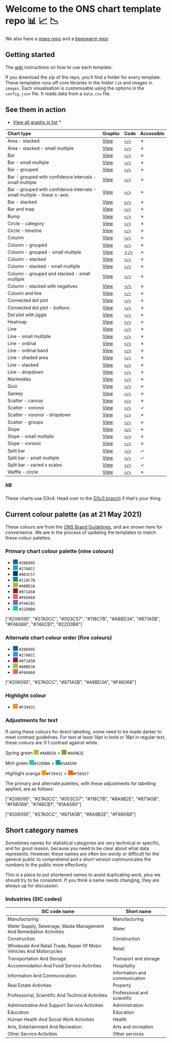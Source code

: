 # Welcome to the ONS chart template repo :bar_chart: :chart_with_upwards_trend: :chart_with_downwards_trend:

We also have a [maps repo](https://github.com/ONSvisual/maptemplates)
and a [beeswarm repo](https://github.com/ONSvisual/beeswarm)

## Getting started

The [wiki](https://github.com/ONSvisual/Simple-charts/wiki) instructions on how to use each template.

If you download the zip of the repo, you'll find a folder for every template. These templates runs off core libraries in the folder `lib` and images in `images`. Each visualisation is customisable using the options in the `config.json` file. It reads data from a `data.csv` file.

## See them in action
* [View all graphs in list](http://onsvisual.github.io/Simple-charts/showcase/) *

  
|Chart type | Graphic | Code | Accessible |
|:--- |:--- |:--- |:--- |
|Area - stacked | [View](https://onsvisual.github.io/Simple-charts/all-templates/stacked-area) | [`</>`](https://github.com/ONSvisual/Simple-charts/tree/master/all-templates/stacked-area) | &cross; |
|Area - stacked - small multiple | [View](https://onsvisual.github.io/Simple-charts/all-templates/small-multiple-stacked-area) | [`</>`](https://github.com/ONSvisual/Simple-charts/tree/master/all-templates/small-multiple-stacked-area) | &cross; |
|Bar | [View](https://onsvisual.github.io/Simple-charts/all-templates/simple-bar-horizontal) | [`</>`](https://github.com/ONSvisual/Simple-charts/tree/master/all-templates/simple-bar-horizontal) | &cross; |
|Bar - small multiple | [View](https://onsvisual.github.io/Simple-charts/all-templates/small-multiple-bar-horizontal) | [`</>`](https://github.com/ONSvisual/Simple-charts/tree/master/all-templates/small-multiple-bar-horizontal) | &cross; |
|Bar - grouped | [View](https://onsvisual.github.io/Simple-charts/all-templates/clustered-bar-horizontal/) | [`</>`](https://github.com/ONSvisual/Simple-charts/tree/master/all-templates/clustered-bar-horizontal) | &cross; |
|Bar - grouped with confidence intervals - small multiple | [View](https://onsvisual.github.io/Simple-charts/all-templates/small-multiple-horizontal-clustered-bar-chart-confidence-intervals) | [`</>`](https://github.com/ONSvisual/Simple-charts/tree/master/all-templates/small-multiple-horizontal-clustered-bar-chart-confidence-intervals) | &cross; |
|Bar - grouped with confidence intervals - small multiple - linear x-axis | [View](https://onsvisual.github.io/Simple-charts/all-templates/small-multiple-horizontal-clustered-bar-confidence-intervals-linear-axis) | [`</>`](https://github.com/ONSvisual/Simple-charts/tree/master/all-templates/small-multiple-horizontal-clustered-bar-confidence-intervals-linear-axis) | &cross; |
|Bar - stacked | [View](https://onsvisual.github.io/Simple-charts/all-templates/stacked-bar-horizontal) | [`</>`](https://github.com/ONSvisual/Simple-charts/tree/master/all-templates/stacked-bar-horizontal) | &cross; |
|Bar and map | [View](https://onsvisual.github.io/Simple-charts/all-templates/regional-map-bar) | [`</>`](https://github.com/ONSvisual/Simple-charts/tree/master/all-templates/regional-map-bar) | &cross; |
|Bump | [View](https://onsvisual.github.io/Simple-charts/all-templates/bump-chart/) | [`</>`](https://github.com/ONSvisual/Simple-charts/tree/master/all-templates/bump-chart/) | &cross; |
|Circle - category | [View](https://onsvisual.github.io/Simple-charts/all-templates/circle-category) | [`</>`](https://github.com/ONSvisual/Simple-charts/tree/master/all-templates/circle-category/) | &cross; |
|Circle - timeline | [View](https://onsvisual.github.io/Simple-charts/all-templates/circle-timeline) | [`</>`](https://github.com/ONSvisual/Simple-charts/tree/master/all-templates/circle-timeline) | &cross; |
|Column | [View](https://onsvisual.github.io/Simple-charts/all-templates/simple-bar-vertical) | [`</>`](https://github.com/ONSvisual/Simple-charts/tree/master/all-templates/simple-bar-vertical) | &cross; |
|Column - grouped | [View](https://onsvisual.github.io/Simple-charts/all-templates/clustered-bar-vertical/) | [`</>`](https://github.com/ONSvisual/Simple-charts/tree/master/all-templates/clustered-bar-vertical) | &cross; |
|Column - grouped - small multiple | [View](http://onsvisual.github.io/Simple-charts/all-templates/small-multiples-grouped-column/index.html) | [< />](https://github.com/ONSvisual/Simple-charts/tree/master/all-templates/small-multiples-grouped-column) | &cross; |
|Column - stacked | [View](https://onsvisual.github.io/Simple-charts/all-templates/stacked-bar-vertical) | [`</>`](https://github.com/ONSvisual/Simple-charts/tree/master/all-templates/stacked-bar-vertical) | &cross; |
|Column - stacked - small multiple | [View](https://onsvisual.github.io/Simple-charts/all-templates/small-multiple-stacked-bar-vertical) | [`</>`](https://github.com/ONSvisual/Simple-charts/tree/master/all-templates/small-multiple-stacked-bar-vertical) | &cross; |
|Column - grouped and stacked - small multiple | [View](https://onsvisual.github.io/Simple-charts/all-templates/small-multiples-stacked-bar) | [`</>`](https://github.com/ONSvisual/Simple-charts/tree/master/all-templates/small-multiples-stacked-bar) | &cross; |
|Column - stacked with negatives | [View](https://onsvisual.github.io/Simple-charts/all-templates/stacked-bar-vertical-with-negatives/) | [</>](https://github.com/ONSvisual/Simple-charts/tree/master/all-templates/stacked-bar-vertical-with-negatives) | &cross; |
|Column and line | [View](https://onsvisual.github.io/Simple-charts/all-templates/bar-and-line/) | [`</>`](https://github.com/ONSvisual/Simple-charts/tree/master/all-templates/bar-and-line) | &cross; |
|Connected dot plot | [View](https://onsvisual.github.io/Simple-charts/all-templates/tie-fighter) | [`</>`](https://github.com/ONSvisual/Simple-charts/tree/master/all-templates/tie-fighter) | &cross; |
|Connected dot plot - buttons | [View](https://onsvisual.github.io/Simple-charts/all-templates/tiefighter-with-buttons) | [`</>`](https://github.com/ONSvisual/Simple-charts/tree/master/all-templates/tiefighter-with-buttons) | &cross; |
|Dot plot with jiggle | [View](https://onsvisual.github.io/Simple-charts/all-templates/dot-plot-jiggle) |[`</>`](https://github.com/ONSvisual/Simple-charts/tree/master/all-templates/dot-plot-jiggle) | &cross; |
|Heatmap | [View](https://onsvisual.github.io/Simple-charts/all-templates/heatmap) | [`</>`](https://github.com/ONSvisual/Simple-charts/tree/master/all-templates/heatmap) | &cross; |
|Line | [View](https://onsvisual.github.io/Simple-charts/all-templates/line) | [`</>`](https://github.com/ONSvisual/Simple-charts/tree/master/all-templates/line) | &cross; |
|Line - small multiple | [View](https://onsvisual.github.io/Simple-charts/all-templates/small-multiple-line) | [`</>`](https://github.com/ONSvisual/Simple-charts/tree/master/all-templates/small-multiple-line) | &cross; |
|Line - ordinal | [View](https://onsvisual.github.io/Simple-charts/all-templates/line-ordinal) | [`</>`](https://github.com/ONSvisual/Simple-charts/tree/master/all-templates/line-ordinal) | &cross; |
|Line - ordinal band | [View](https://onsvisual.github.io/Simple-charts/all-templates/line-ordinal-band) | [`</>`](https://github.com/ONSvisual/Simple-charts/tree/master/all-templates/line-ordinal-band) | &cross; |
|Line - shaded area | [View](https://onsvisual.github.io/Simple-charts/all-templates/line-with-difference) | [`</>`](https://github.com/ONSvisual/Simple-charts/tree/master/all-templates/line-with-difference) | &cross; |
|Line - stacked | [View](https://onsvisual.github.io/Simple-charts/all-templates/stacked-lines) | [`</>`](https://github.com/ONSvisual/Simple-charts/tree/master/all-templates/stacked-lines) | &cross; |
|Line - dropdown | [View](https://onsvisual.github.io/Simple-charts/all-templates/line-with-dropdown) | [`</>`](https://github.com/ONSvisual/Simple-charts/tree/master/all-templates/line-with-dropdown) | &cross; |
|Marimekko | [View](https://onsvisual.github.io/Simple-charts/all-templates/marimekko) | [`</>`](https://github.com/ONSvisual/Simple-charts/tree/master/all-templates/marimekko) | &cross; |
|Quiz | [View](https://onsvisual.github.io/Simple-charts/all-templates/quiz) | [`</>`](https://github.com/ONSvisual/Simple-charts/tree/master/all-templates/quiz) | &cross; |
|Sankey | [View](https://onsvisual.github.io/Simple-charts/all-templates/sankey) | [`</>`](https://github.com/ONSvisual/Simple-charts/tree/master/all-templates/sankey) | &cross; |
|Scatter - canvas | [View](https://onsvisual.github.io/Simple-charts/all-templates/scatter-canvas) | [`</>`](https://github.com/ONSvisual/Simple-charts/tree/master/all-templates/scatter-canvas) | &cross; |
|Scatter - voronoi | [View](https://onsvisual.github.io/Simple-charts/all-templates/scatter-voronoi) | [`</>`](https://github.com/ONSvisual/Simple-charts/tree/master/all-templates/scatter-voronoi) | &check; |
|Scatter - voronoi - dropdown | [View](https://onsvisual.github.io/Simple-charts/all-templates/scatter-voronoi-dropdown) | [`</>`](https://github.com/ONSvisual/Simple-charts/tree/master/all-templates/scatter-voronoi-dropdown) | &cross; |
|Scatter - groups | [View](https://onsvisual.github.io/Simple-charts/all-templates/scatter-with-groups) | [`</>`](https://github.com/ONSvisual/Simple-charts/tree/master/all-templates/scatter-with-groups) | &cross; |
|Slope | [View](https://onsvisual.github.io/Simple-charts/all-templates/slope) | [`</>`](https://github.com/ONSvisual/Simple-charts/tree/master/all-templates/slope) | &cross; |
|Slope - small multiple | [View](https://onsvisual.github.io/Simple-charts/all-templates/slope-multiple) | [`</>`](https://github.com/ONSvisual/Simple-charts/tree/master/all-templates/slope-multiple) | &cross; |
|Slope - voronoi | [View](https://onsvisual.github.io/Simple-charts/all-templates/slope-voronoi) | [`</>`](https://github.com/ONSvisual/Simple-charts/tree/master/all-templates/slope-voronoi) | &cross; |
|Split bar | [View](https://onsvisual.github.io/Simple-charts/all-templates/split-bar) | [`</>`](https://github.com/ONSvisual/Simple-charts/tree/master/all-templates/split-bar) | &check; |
|Split bar - small multiple | [View](https://onsvisual.github.io/Simple-charts/all-templates/split-bar-multiple) | [`</>`](https://github.com/ONSvisual/Simple-charts/tree/master/all-templates/split-bar-multiple) | &check; |
|Split bar - varied x scales | [View](https://onsvisual.github.io/Simple-charts/all-templates/split-bar-varied-xscales) | [`</>`](https://github.com/ONSvisual/Simple-charts/tree/master/all-templates/split-bar-varied-xscales) | &check; |
|Waffle - circle | [View](https://onsvisual.github.io/Simple-charts/all-templates/icon-array) | [`</>`](https://github.com/ONSvisual/Simple-charts/tree/master/all-templates/icon-array) | &cross; |

##### NB

These charts use D3v4. Head over to the [D3v3 branch](https://github.com/ONSvisual/Simple-charts/tree/d3v3) if that's your thing.



## Current colour palette (as at 21 May 2021)

These colours are from the [ONS Brand Guidelines](https://www.notion.so/Colours-9cd14589e0764e33a3b3c5a6762f37ae),
and are shown here for convenience.  We are in the process of updating the templates to match these colour palettes.

### Primary chart colour palette (nine colours)

* ![#206095](img/206095.png) `#206095`
* ![#27A0CC](img/27A0CC.png) `#27A0CC`
* ![#003C57](img/003C57.png) `#003C57`
* ![#118C7B](img/118C7B.png) `#118C7B`
* ![#A8BD3A](img/A8BD3A.png) `#A8BD3A`
* ![#871A5B](img/871A5B.png) `#871A5B`
* ![#F66068](img/F66068.png) `#F66068`
* ![#746CB1](img/746CB1.png) `#746CB1`
* ![#22D0B6](img/22D0B6.png) `#22D0B6`

["#206095", "#27A0CC", "#003C57", "#118C7B", "#A8BD3A", "#871A5B", "#F66068", "#746CB1", "#22D0B6"]

### Alternate chart colour order (five colours)

* ![#206095](img/206095.png) `#206095`
* ![#27A0CC](img/27A0CC.png) `#27A0CC`
* ![#871A5B](img/871A5B.png) `#871A5B`
* ![#A8BD3A](img/A8BD3A.png) `#A8BD3A`
* ![#F66068](img/F66068.png) `#F66068`

["#206095", "#27A0CC", "#871A5B", "#A8BD3A", "#F66068"]

### Highlight colour

* !["#F39431"](img/F39431.png) `#F39431`

### Adjustments for text

If using these colours for direct labelling, some need to be made darker to meet contrast guidelines. For text at least 14pt in bold or 18pt in regular text, these colours are 3:1 contrast against white.

Spring green
![#A8BD3A](img/A8BD3A.png) `#A8BD3A`  > ![#8A9B2E](img/8A9B2E.png) `#8A9B2E`

Mint green
![#22D0B6](img/22D0B6.png)`#22D0B6` > ![#1AA590](img/1AA590.png)`#1AA590`

Highlight orange
![#F39431](img/F39431.png)`#F39431` > ![#F56927](img/F56927.png)`#F56927`

The primary and alternate palettes, with these adjustments for labelling applied, are as follows:

["#206095", "#27A0CC", "#003C57", "#118C7B", "#8A9B2E", "#871A5B", "#F66068", "#746CB1", "#1AA590"]

["#206095", "#27A0CC", "#871A5B", "#8A9B2E", "#F66068"]

## Short category names

Sometimes names for statistical categories are very technical or specific, and for good reason, because you need to be clear about what data represents. However, these names are often too wordy or difficult for the general public to comprehend and a short version communicates the numbers to the public more effectively.

This is a place to put shortened names to avoid duplicating work, plus we should try to be consistent. If you think a name needs changing, they are always up for discussion.

### Industries (SIC codes)

SIC code name	|Short name
--------------|----------
Manufacturing	|Manufacturing
Water Supply, Sewerage, Waste Management And Remediation Activities|	Water
Construction|	Construction
Wholesale And Retail Trade; Repair Of Motor Vehicles And Motorcycles|	Retail
Transportation And Storage|	Transport and storage
Accommodation And Food Service Activities|	Hospitality
Information And Communication|	Information and communication
Real Estate Activities|	Property
Professional, Scientific And Technical Activities|	Professional and scientific
Administrative And Support Service Activities|	Administration
Education|	Education
Human Health And Social Work Activities|	Health
Arts, Entertainment And Recreation|	Arts and recreation
Other Service Activities|	Other services
